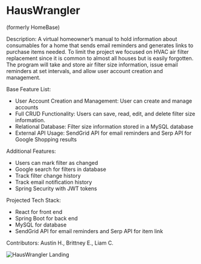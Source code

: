 # HausWrangler
(formerly HomeBase)

Description: A virtual homeowner’s manual to hold information about consumables for a home that sends email reminders and generates links to purchase items needed. To limit the project we focused on HVAC air filter replacement since it is common to almost all houses but is easily forgotten. The program will take and store air filter size information, issue email reminders at set intervals, and allow user account creation and management.

Base Feature List:
* User Account Creation and Management: User can create and manage accounts
* Full CRUD Functionality: Users can save, read, edit, and delete filter size information.
* Relational Database: Filter size information stored in a MySQL database
* External API Usage: SendGrid API for email reminders and Serp API for Google Shopping results

Additional Features:
* Users can mark filter as changed
* Google search for filters in database
* Track filter change history
* Track email notification history
* Spring Security with JWT tokens

Projected Tech Stack:
* React for front end
* Spring Boot for back end
* MySQL for database
* SendGrid API for email reminders and Serp API for item link

Contributors: Austin H., Brittney E., Liam C.

<img src="./frontend/home-base/src/assets/HausWranglerLanding.png" alt="HausWrangler Landing" />
